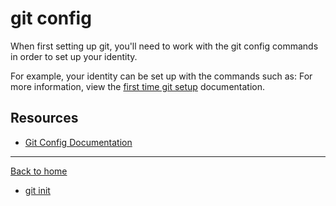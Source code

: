 # git config

When first setting up git, you'll need to work with the git config commands in order to set up your identity.

For example, your identity can be set up with the commands such as:
For more information, view the [first time git setup](https://git-scm.com/book/en/v2/Getting-Started-First-Time-Git-Setup) documentation.
## Resources

- [Git Config Documentation](https://git-scm.com/docs/git-config)

---

[Back to home](../README.md)
- [git init](./commands/Init.md)
